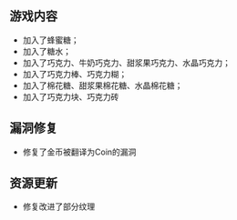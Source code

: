 ## 游戏内容

- 加入了蜂蜜糖；
- 加入了糖水；
- 加入了巧克力、牛奶巧克力、甜浆果巧克力、水晶巧克力；
- 加入了巧克力棒、巧克力糊；
- 加入了棉花糖、甜浆果棉花糖、水晶棉花糖；
- 加入了巧克力块、巧克力砖

## 漏洞修复

- 修复了金币被翻译为Coin的漏洞

## 资源更新

- 修复改进了部分纹理
